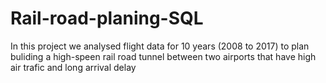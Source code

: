# Rail-road-planing-SQL
In this project we analysed flight data for 10 years (2008 to 2017) to plan buliding a high-speen rail road 
tunnel between two airports that have high air trafic and long arrival delay

